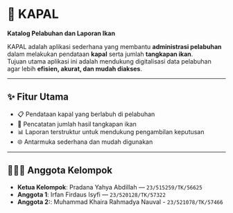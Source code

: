 # 🚢 KAPAL  
**Katalog Pelabuhan dan Laporan Ikan**  

KAPAL adalah aplikasi sederhana yang membantu **administrasi pelabuhan** dalam melakukan pendataan **kapal** serta jumlah **tangkapan ikan**.  
Tujuan utama aplikasi ini adalah mendukung digitalisasi data pelabuhan agar lebih **efisien, akurat, dan mudah diakses**.  

---

## ✨ Fitur Utama
- 📋 Pendataan kapal yang berlabuh di pelabuhan  
- 🎣 Pencatatan jumlah hasil tangkapan ikan  
- 📊 Laporan terstruktur untuk mendukung pengambilan keputusan  
- 🌐 Antarmuka sederhana dan mudah digunakan  

---

## 👨‍👩‍👦 Anggota Kelompok
- **Ketua Kelompok**: Pradana Yahya Abdillah — `23/515259/TK/56625`  
- **Anggota 1**: Irfan Firdaus Isyfi — `23/520128/TK/57322`  
- **Anggota 2:**: Muhammad Khaira Rahmadya Nauval - `23/521078/TK/57466`
